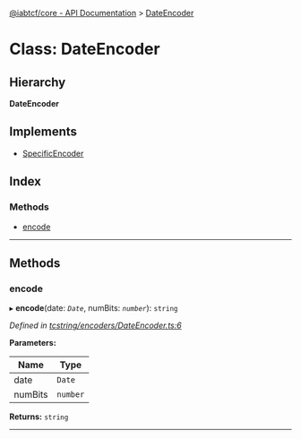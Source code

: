 [@iabtcf/core - API Documentation](../README.md) > [DateEncoder](../classes/dateencoder.md)

# Class: DateEncoder

## Hierarchy

**DateEncoder**

## Implements

* [SpecificEncoder](../interfaces/specificencoder.md)

## Index

### Methods

* [encode](dateencoder.md#encode)

---

## Methods

<a id="encode"></a>

###  encode

▸ **encode**(date: *`Date`*, numBits: *`number`*): `string`

*Defined in [tcstring/encoders/DateEncoder.ts:6](https://github.com/chrispaterson/iabtcf-es/blob/b152fcc/modules/core/src/tcstring/encoders/DateEncoder.ts#L6)*

**Parameters:**

| Name | Type |
| ------ | ------ |
| date | `Date` |
| numBits | `number` |

**Returns:** `string`

___

